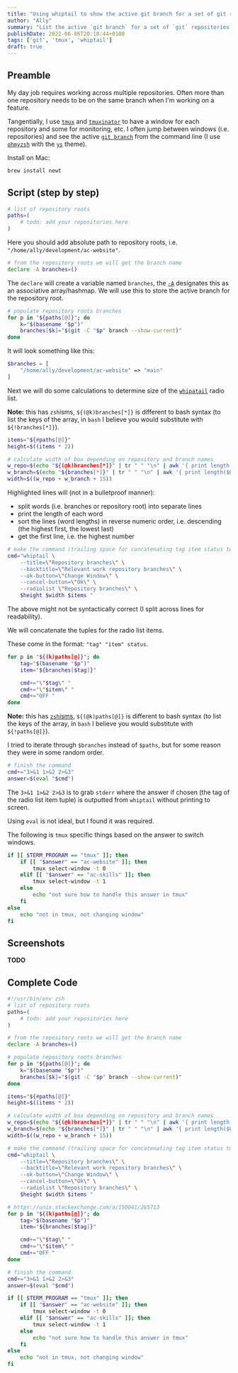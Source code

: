 ```yaml
---
title: "Using whiptail to show the active git branch for a set of git repositories"
author: "Ally"
summary: "List the active `git branch` for a set of `git` repositories in `whiptail`, then jump to the repository's `tmux` window"
publishDate: 2022-06-06T20:18:44+0100
tags: ['git', 'tmux', 'whiptail']
draft: true
---
```


## Preamble

My day job requires working across multiple repositories. Often more than one repository needs to be on the same branch when I'm working on a feature.

Tangentially, I use [`tmux`](https://github.com/tmux/tmux) and [`tmuxinator`](https://github.com/tmuxinator/tmuxinator) to have a window for each repository and some for monitoring, etc. I often jump between windows (i.e. repositories) and see the active [`git branch`](https://git-scm.com/docs/git-branch) from the command line (I use [`ohmyzsh`](https://github.com/ohmyzsh/ohmyzsh) with the [`ys`](https://github.com/ohmyzsh/ohmyzsh/wiki/Themes#ys) theme).

Install on Mac:

```bash
brew install newt
```

## Script (step by step)

```bash {linenos=true}
# list of repository roots
paths=(
    # todo: add your repositories here
)
```

Here you should add absolute path to repository roots, i.e. `"/home/ally/development/ac-website"`.

```bash {linenos=true linenostart=6}
# from the repository roots we will get the branch name
declare -A branches=()
```

The `declare` will create a variable named `branches`, the [`-A`](https://ss64.com/bash/declare.html) designates this as an associative array/hashmap. We will use this to store the active branch for the repository root.

```bash {linenos=true linenostart=9}
# populate repository roots branches
for p in "${paths[@]}"; do
    k="$(basename "$p")"
    branches[$k]="$(git -C "$p" branch --show-current)"
done
```

It will look something like this:

```php
$branches = [
    "/home/ally/development/ac-website" => "main"
]
```

Next we will do some calculations to determine size of the [`whipatail`](https://linux.die.net/man/1/whiptail) radio list.

**Note:** this has `zsh`isms, `${(@k)branches[*]}` is different to bash syntax (to list the keys of the array, in `bash` I believe you would substitute with `${!branches[*]}`).

```bash {linenos=true, linenostart=15, hl_lines=[5,6]}
items="${#paths[@]}"
height=$((items * 2))

# calculate width of box depending on repository and branch names
w_repo=$(echo "${(@k)branches[*]}" | tr " " "\n" | awk '{ print length($0) }' - | sort -rn | head -n1)
w_branch=$(echo "${branches[*]}" | tr " " "\n" | awk '{ print length($0) }' - | sort -rn | head -n1)
width=$((w_repo + w_branch + 15))
```

Highlighted lines will (not in a bulletproof manner):

* split words (i.e. branches or repository root) into separate lines
* print the length of each word
* sort the lines (word lengths) in reverse numeric order, i.e. descending (the highest first, the lowest last)
* get the first line, i.e. the highest number

```bash {linenos=true, linenostart=23}
# make the command (trailing space for concatenating tag item status tuples
cmd="whiptail \
    --title=\"Repository branches\" \
    --backtitle=\"Relevant work repository branches\" \
    --ok-button=\"Change Window\" \
    --cancel-button=\"Ok\" \
    --radiolist \"Repository branches\" \
    $height $width $items "
```

The above might not be syntactically correct (I split across lines for readability).

We will concatenate the tuples for the radio list items.

These come in the format: `"tag" "item" status`.

```bash {linenos=true, linenostart=32}
for p in "${(k)paths[@]}"; do
    tag="$(basename "$p")"
    item="${branches[$tag]}"

    cmd+="\"$tag\" "
    cmd+="\"$item\" "
    cmd+="OFF "
done
```

**Note:** this has [`zsh`isms](https://unix.stackexchange.com/a/150041/265713), `${(@k)paths[@]}` is different to bash syntax (to list the keys of the array, in `bash` I believe you would substitute with `${!paths[@]}`).

I tried to iterate through `$branches` instead of `$paths`, but for some reason they were in some random order.

```bash {linenos=true, linenostart=41}
# finish the command
cmd+="3>&1 1>&2 2>&3"
answer=$(eval "$cmd")
```

The `3>&1 1>&2 2>&3` is to grab `stderr` where the answer if chosen (the tag of the radio list item tuple) is outputted from `whiptail` without printing to screen.

Using `eval` is not ideal, but I found it was required.

The following is `tmux` specific things based on the answer to switch windows.

```bash {linenos=true, linenostart=45}
if [[ $TERM_PROGRAM == "tmux" ]]; then
    if [[ "$answer" == "ac-website" ]]; then
        tmux select-window -t 0
    elif [[ "$answer" == "ac-skills" ]]; then
        tmux select-window -t 1
    else
        echo "not sure how to handle this answer in tmux"
    fi
else
    echo "not in tmux, not changing window"
fi
```

## Screenshots

**TODO**

## Complete Code

```bash { linenos=true }
#!/usr/bin/env zsh
# list of repository roots
paths=(
    # todo: add your repositories here
)

# from the repository roots we will get the branch name
declare -A branches=()

# populate repository roots branches
for p in "${paths[@]}"; do
    k="$(basename "$p")"
    branches[$k]="$(git -C "$p" branch --show-current)"
done

items="${#paths[@]}"
height=$((items * 2))

# calculate width of box depending on repository and branch names
w_repo=$(echo "${(@k)branches[*]}" | tr " " "\n" | awk '{ print length($0) }' - | sort -rn | head -n1)
w_branch=$(echo "${branches[*]}" | tr " " "\n" | awk '{ print length($0) }' - | sort -rn | head -n1)
width=$((w_repo + w_branch + 15))

# make the command (trailing space for concatenating tag item status tuples
cmd="whiptail \
    --title=\"Repository branches\" \
    --backtitle=\"Relevant work repository branches\" \
    --ok-button=\"Change Window\" \
    --cancel-button=\"Ok\" \
    --radiolist \"Repository branches\" \
    $height $width $items "

# https://unix.stackexchange.com/a/150041/265713
for p in "${(k)paths[@]}"; do
    tag="$(basename "$p")"
    item="${branches[$tag]}"

    cmd+="\"$tag\" "
    cmd+="\"$item\" "
    cmd+="OFF "
done

# finish the command
cmd+="3>&1 1>&2 2>&3"
answer=$(eval "$cmd")

if [[ $TERM_PROGRAM == "tmux" ]]; then
    if [[ "$answer" == "ac-website" ]]; then
        tmux select-window -t 0
    elif [[ "$answer" == "ac-skills" ]]; then
        tmux select-window -t 1
    else
        echo "not sure how to handle this answer in tmux"
    fi
else
    echo "not in tmux, not changing window"
fi
```
